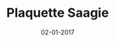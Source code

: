 ---
layout: project
title: 'Plaquette Saagie'
caption: Plateforme DataOps pour vos projets data
description: >
  
date: '02-01-2017'
image: 
  path: /assets/img/works/cover-print-plaquette-saagie.jpg
  srcset: 
    1920w: /assets/img/works/cover-print-plaquette-saagie.jpg
    960w:  /assets/img/works/cover-print-plaquette-saagie@0,5x.jpg
    480w:  /assets/img/works/cover-print-plaquette-saagie.jpg

sitemap: false

---